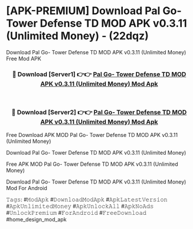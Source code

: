 # [APK-PREMIUM] Download Pal Go- Tower Defense TD MOD APK v0.3.11 (Unlimited Money) - (22dqz)
Download Pal Go- Tower Defense TD MOD APK v0.3.11 (Unlimited Money) Free Mod APK

<div align="center">
<h3>🔴 Download [Server1] 👉👉 <a href="https://apk-comot.site?title=Pal_Go-_Tower_Defense_TD_MOD_APK_v0.3.11_(Unlimited_Money)">Pal Go- Tower Defense TD MOD APK v0.3.11 (Unlimited Money) Mod Apk</a></h3><br>

<h3>🔴 Download [Server2] 👉👉 <a href="https://apk-comot.site?title=Pal_Go-_Tower_Defense_TD_MOD_APK_v0.3.11_(Unlimited_Money)">Pal Go- Tower Defense TD MOD APK v0.3.11 (Unlimited Money) Mod Apk</a></h3>
</div>


Free Download APK MOD Pal Go- Tower Defense TD MOD APK v0.3.11 (Unlimited Money)

Download Pal Go- Tower Defense TD MOD APK v0.3.11 (Unlimited Money) 

Free APK MOD Pal Go- Tower Defense TD MOD APK v0.3.11 (Unlimited Money) 

Download Pal Go- Tower Defense TD MOD APK v0.3.11 (Unlimited Money) Mod For Android

𝚃𝚊𝚐𝚜: #𝙼𝚘𝚍𝙰𝚙𝚔 #𝙳𝚘𝚠𝚗𝚕𝚘𝚊𝚍𝙼𝚘𝚍𝙰𝚙𝚔 #𝙰𝚙𝚔𝙻𝚊𝚝𝚎𝚜𝚝𝚅𝚎𝚛𝚜𝚒𝚘𝚗 #𝙰𝚙𝚔𝚄𝚗𝚕𝚒𝚖𝚒𝚝𝚎𝚍𝙼𝚘𝚗𝚎𝚢 #𝙰𝚙𝚔𝚄𝚗𝚕𝚘𝚌𝚔𝙰𝚕𝚕 #𝙰𝚙𝚔𝙽𝚘𝙰𝚍𝚜 #𝚄𝚗𝚕𝚘𝚌𝚔𝙿𝚛𝚎𝚖𝚒𝚞𝚖 #𝙵𝚘𝚛𝙰𝚗𝚍𝚛𝚘𝚒𝚍 #𝙵𝚛𝚎𝚎𝙳𝚘𝚠𝚗𝚕𝚘𝚊𝚍 #home_design_mod_apk